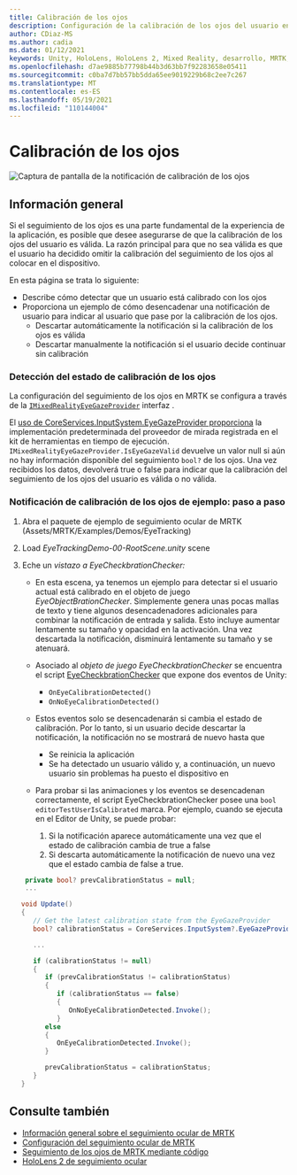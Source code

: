 ```yaml
---
title: Calibración de los ojos
description: Configuración de la calibración de los ojos del usuario en MRTK
author: CDiaz-MS
ms.author: cadia
ms.date: 01/12/2021
keywords: Unity, HoloLens, HoloLens 2, Mixed Reality, desarrollo, MRTK, EyeTracking, Calibración,
ms.openlocfilehash: d7ae9885b77798b44b3d63bb7f92283658e05411
ms.sourcegitcommit: c0ba7d7bb57bb5dda65ee9019229b68c2ee7c267
ms.translationtype: MT
ms.contentlocale: es-ES
ms.lasthandoff: 05/19/2021
ms.locfileid: "110144004"
---
```

# <a name="eye-calibration"></a>Calibración de los ojos

![Captura de pantalla de la notificación de calibración de los ojos](../../images/eye-tracking/mrtk_et_calibration_notification_example.jpg)

## <a name="overview"></a>Información general

Si el seguimiento de los ojos es una parte fundamental de la experiencia de la aplicación, es posible que desee asegurarse de que la calibración de los ojos del usuario es válida.
La razón principal para que no sea válida es que el usuario ha decidido omitir la calibración del seguimiento de los ojos al colocar en el dispositivo.

En esta página se trata lo siguiente:

- Describe cómo detectar que un usuario está calibrado con los ojos
- Proporciona un ejemplo de cómo desencadenar una notificación de usuario para indicar al usuario que pase por la calibración de los ojos.
  - Descartar automáticamente la notificación si la calibración de los ojos es válida
  - Descartar manualmente la notificación si el usuario decide continuar sin calibración

### <a name="how-to-detect-the-eye-calibration-state"></a>Detección del estado de calibración de los ojos

La configuración del seguimiento de los ojos en MRTK se configura a través de la [`IMixedRealityEyeGazeProvider`](xref:Microsoft.MixedReality.Toolkit.Input.IMixedRealityEyeGazeProvider) interfaz .

El [uso de CoreServices.InputSystem.EyeGazeProvider proporciona](eye-tracking-eye-gaze-provider.md) la implementación predeterminada del proveedor de mirada registrada en el kit de herramientas en tiempo de ejecución. `IMixedRealityEyeGazeProvider.IsEyeGazeValid` devuelve un valor null si aún no hay información disponible del seguimiento `bool?` de los ojos.
Una vez recibidos los datos, devolverá true o false para indicar que la calibración del seguimiento de los ojos del usuario es válida o no válida.

### <a name="sample-eye-calibration-notification---step-by-step"></a>Notificación de calibración de los ojos de ejemplo: paso a paso

1. Abra el paquete de ejemplo de seguimiento ocular de MRTK (Assets/MRTK/Examples/Demos/EyeTracking)

2. Load _EyeTrackingDemo-00-RootScene.unity_ scene

3. Eche un _vistazo a EyeCheckbrationChecker:_
   - En esta escena, ya tenemos un ejemplo para detectar si el usuario actual está calibrado en el objeto de juego *_EyeObjectBrationChecker_*.
Simplemente genera unas pocas mallas de texto y tiene algunos desencadenadores adicionales para combinar la notificación de entrada y salida. Esto incluye aumentar lentamente su tamaño y opacidad en la activación.
Una vez descartada la notificación, disminuirá lentamente su tamaño y se atenuará.

   - Asociado al *_objeto de juego EyeCheckbrationChecker_* se encuentra el script [EyeCheckbrationChecker](xref:Microsoft.MixedReality.Toolkit.Examples.Demos.EyeTracking.EyeCalibrationChecker) que expone dos eventos de Unity:
      - `OnEyeCalibrationDetected()`
      - `OnNoEyeCalibrationDetected()`

   - Estos eventos solo se desencadenarán si cambia el estado de calibración. Por lo tanto, si un usuario decide descartar la notificación, la notificación no se mostrará de nuevo hasta que
      - Se reinicia la aplicación
      - Se ha detectado un usuario válido y, a continuación, un nuevo usuario sin problemas ha puesto el dispositivo en

   - Para probar si las animaciones y los eventos se desencadenan correctamente, el script EyeCheckbrationChecker posee una `bool editorTestUserIsCalibrated` marca. Por ejemplo, cuando se ejecuta en el Editor de Unity, se puede probar:
      1. Si la notificación aparece automáticamente una vez que el estado de calibración cambia de true a false
      1. Si descarta automáticamente la notificación de nuevo una vez que el estado cambia de false a true.

```c#
    private bool? prevCalibrationStatus = null;
    ...

   void Update()
   {
      // Get the latest calibration state from the EyeGazeProvider
      bool? calibrationStatus = CoreServices.InputSystem?.EyeGazeProvider?.IsEyeCalibrationValid;

      ...

      if (calibrationStatus != null)
      {
         if (prevCalibrationStatus != calibrationStatus)
         {
            if (calibrationStatus == false)
            {
               OnNoEyeCalibrationDetected.Invoke();
            }
         else
         {
            OnEyeCalibrationDetected.Invoke();
         }

         prevCalibrationStatus = calibrationStatus;
      }
   }
```

## <a name="see-also"></a>Consulte también

- [Información general sobre el seguimiento ocular de MRTK](eye-tracking-main.md)
- [Configuración del seguimiento ocular de MRTK](eye-tracking-basic-setup.md)
- [Seguimiento de los ojos de MRTK mediante código](eye-tracking-eye-gaze-provider.md)
- [HoloLens 2 de seguimiento ocular](/windows/mixed-reality/eye-tracking)